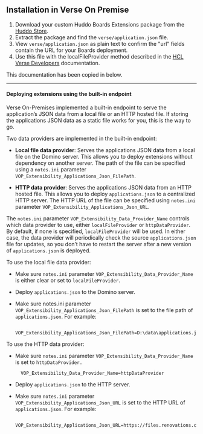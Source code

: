 ## Installation in Verse On Premise

1. Download your custom Huddo Boards Extensions package from the [Huddo Store](https://store.huddo.com/boards-extensions/).
2. Extract the package and find the `verse/application.json` file.
3. View `verse/application.json` as plain text to confirm the "url" fields contain the URL for your Boards deployment.
4. Use this file with the localFileProvider method described in the [HCL Verse Developers](https://doc.cwpcollaboration.com/verse-developer/docs/domino-server-deployment#when-to-use-the-built-in-endpoint) documentation.

This documentation has been copied in below.

-------------------------------------------------------------------------------------------

#### Deploying extensions using the built-in endpoint
Verse On-Premises implemented a built-in endpoint to serve the application’s JSON data from a local file or an HTTP hosted file. If storing the applications JSON data as a static file works for you, this is the way to go.

Two data providers are implemented in the built-in endpoint:

- __Local file data provider__: Serves the applications JSON data from a local file on the Domino server. This allows you to deploy extensions without dependency on another server. The path of the file can be specified using a `notes.ini` parameter `VOP_Extensibility_Applications_Json_FilePath`.

- __HTTP data provider__: Serves the applications JSON data from an HTTP hosted file. This allows you to deploy `applications.json` to a centralized HTTP server. The HTTP URL of the file can be specified using `notes.ini` parameter `VOP_Extensibility_Applications_Json_URL`.

The `notes.ini` parameter `VOP_Extensibility_Data_Provider_Name` controls which data provider to use, either `localFileProvider` or `httpDataProvider`. By default, if none is specified, `localFileProvider` will be used. In either case, the data provider will periodically check the source `applications.json` file for updates, so you don’t have to restart the server after a new version of `applications.json` is deployed.

To use the local file data provider:

- Make sure `notes.ini` parameter `VOP_Extensibility_Data_Provider_Name` is either clear or set to `localFileProvider`.

- Deploy `applications.json` to the Domino server.

- Make sure notes.ini parameter `VOP_Extensibility_Applications_Json_FilePath` is set to the file path of `applications.json`. For example:

        VOP_Extensibility_Applications_Json_FilePath=D:\data\applications.json

To use the HTTP data provider:

- Make sure `notes.ini` parameter `VOP_Extensibility_Data_Provider_Name` is set to `httpDataProvider.`

        VOP_Extensibility_Data_Provider_Name=httpDataProvider

- Deploy `applications.json` to the HTTP server.

- Make sure `notes.ini` parameter `VOP_Extensibility_Applications_Json_URL` is set to the HTTP URL of `applications.json`. For example:

        VOP_Extensibility_Applications_Json_URL=https://files.renovations.com/vop/applications.json
